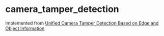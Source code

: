 # camera_tamper_detection

Implemented from [Unified Camera Tamper Detection Based on Edge and Object Information](https://doi.org/10.3390/s150510315)
